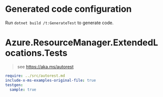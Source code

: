 # Generated code configuration

Run `dotnet build /t:GenerateTest` to generate code.

# Azure.ResourceManager.ExtendedLocations.Tests

> see https://aka.ms/autorest
``` yaml
require: ../src/autorest.md
include-x-ms-examples-original-file: true
testgen:
  sample: true
```